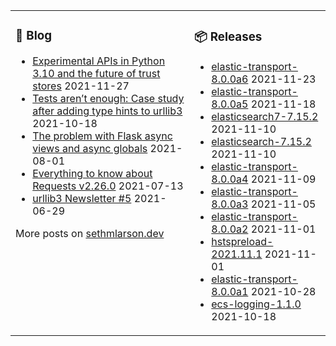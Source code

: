 <table><tr><td valign="top">

### 📰 Blog
<!-- blog starts -->
* [Experimental APIs in Python 3.10 and the future of trust stores](http://sethmlarson.dev/blog/2021-11-27/experimental-python-3.10-apis-and-trust-stores) 2021-11-27
* [Tests aren’t enough: Case study after adding type hints to urllib3](http://sethmlarson.dev/blog/2021-10-18/tests-arent-enough-case-study-after-adding-types-to-urllib3) 2021-10-18
* [The problem with Flask async views and async globals](http://sethmlarson.dev/blog/2021-08-01/flask-async-views-and-async-globals) 2021-08-01
* [Everything to know about Requests v2.26.0](http://sethmlarson.dev/blog/2021-07-13/everything-to-know-about-requests-v2-26-0) 2021-07-13
* [urllib3 Newsletter #5](http://sethmlarson.dev/blog/2021-06-29/urllib3-newsletter-5) 2021-06-29
<!-- blog ends -->
More posts on [sethmlarson.dev](https://sethmlarson.dev)
</td><td valign="top">

### 📦 Releases
<!-- other starts -->
* [elastic-transport-8.0.0a6](https://pypi.org/project/elastic-transport/8.0.0a6) 2021-11-23
* [elastic-transport-8.0.0a5](https://pypi.org/project/elastic-transport/8.0.0a5) 2021-11-18
* [elasticsearch7-7.15.2](https://pypi.org/project/elasticsearch7/7.15.2) 2021-11-10
* [elasticsearch-7.15.2](https://pypi.org/project/elasticsearch/7.15.2) 2021-11-10
* [elastic-transport-8.0.0a4](https://pypi.org/project/elastic-transport/8.0.0a4) 2021-11-09
* [elastic-transport-8.0.0a3](https://pypi.org/project/elastic-transport/8.0.0a3) 2021-11-05
* [elastic-transport-8.0.0a2](https://pypi.org/project/elastic-transport/8.0.0a2) 2021-11-01
* [hstspreload-2021.11.1](https://pypi.org/project/hstspreload/2021.11.1) 2021-11-01
* [elastic-transport-8.0.0a1](https://pypi.org/project/elastic-transport/8.0.0a1) 2021-10-28
* [ecs-logging-1.1.0](https://pypi.org/project/ecs-logging/1.1.0) 2021-10-18
<!-- other ends -->
</td></tr></table>
